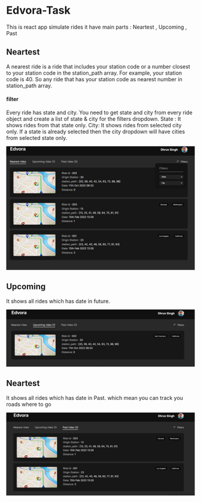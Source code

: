 # Edvora-Task
This is react app simulate rides it have main parts : Neartest , Upcoming , Past

<section>
<h2> Neartest </h2>
<p> A nearest ride is a ride that includes your station code or a number closest to your station code in the station_path array. 
For example, your station code is 40. So any ride that has your station code as nearest number in station_path array. 
 </p>
 <h4> filter </h4>
 <p> Every ride has state and city. You need to get state and city from every ride object and create a list of state & city for the filters dropdown. 
State : It shows rides from that state only. City: It shows rides from selected city only. If a state is already selected then the city dropdown will have cities from selected state only. 
 </p>
<img src="./public/Screen Shots/main.jpg" >
</section>

<section>
<h2> Upcoming </h2>
<p> It shows all rides which has date in future. </p>
<img src="./public/Screen Shots/Upcoming.jpg" >
</section>


<section>
<h2> Neartest </h2>
<p> It shows all rides which has date in Past. which mean you can track you roads where to go  </p>
<img src="./public/Screen Shots/Past.jpg" >
</section>